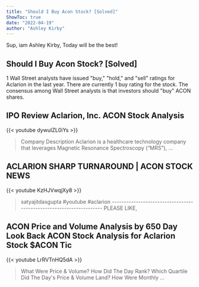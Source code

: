 ```yaml
---
title: "Should I Buy Acon Stock? [Solved]"
ShowToc: true 
date: "2022-04-19"
author: "Ashley Kirby" 
---
```


Sup, iam Ashley Kirby, Today will be the best!
## Should I Buy Acon Stock? [Solved]
1 Wall Street analysts have issued "buy," "hold," and "sell" ratings for Aclarion in the last year. There are currently 1 buy rating for the stock. The consensus among Wall Street analysts is that investors should "buy" ACON shares.

## IPO Review Aclarion, Inc. ACON Stock Analysis
{{< youtube dywuIZL0iYs >}}
>Company Description Aclarion is a healthcare technology company that leverages Magnetic Resonance Spectroscopy (“MRS”), ...

## ACLARION SHARP TURNAROUND | ACON STOCK NEWS
{{< youtube KzHJVwqjXy8 >}}
>satyajitdasgupta #youtube #aclarion -------------------------------------------------------------------- PLEASE LIKE, 

## ACON Price and Volume Analysis by 650 Day Look Back ACON Stock Analysis for Aclarion Stock $ACON Tic
{{< youtube LrRVTnHQ5dA >}}
>What Were Price & Volume? How Did The Day Rank? Which Quartile Did The Day's Price & Volume Land? How Were Monthly ...

